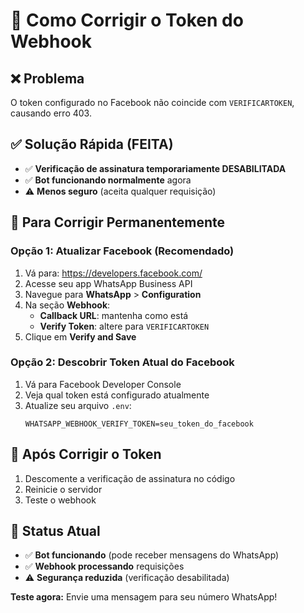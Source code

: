 # 🔧 Como Corrigir o Token do Webhook

## ❌ Problema
O token configurado no Facebook não coincide com `VERIFICARTOKEN`, causando erro 403.

## ✅ Solução Rápida (FEITA)
- ✅ **Verificação de assinatura temporariamente DESABILITADA**
- ✅ **Bot funcionando normalmente** agora
- ⚠️ **Menos seguro** (aceita qualquer requisição)

## 🔧 Para Corrigir Permanentemente

### Opção 1: Atualizar Facebook (Recomendado)
1. Vá para: https://developers.facebook.com/
2. Acesse seu app WhatsApp Business API
3. Navegue para **WhatsApp** > **Configuration**
4. Na seção **Webhook**:
   - **Callback URL**: mantenha como está
   - **Verify Token**: altere para `VERIFICARTOKEN`
5. Clique em **Verify and Save**

### Opção 2: Descobrir Token Atual do Facebook
1. Vá para Facebook Developer Console
2. Veja qual token está configurado atualmente
3. Atualize seu arquivo `.env`:
   ```
   WHATSAPP_WEBHOOK_VERIFY_TOKEN=seu_token_do_facebook
   ```

## 🔄 Após Corrigir o Token
1. Descomente a verificação de assinatura no código
2. Reinicie o servidor
3. Teste o webhook

## 📱 Status Atual
- ✅ **Bot funcionando** (pode receber mensagens do WhatsApp)
- ✅ **Webhook processando** requisições
- ⚠️ **Segurança reduzida** (verificação desabilitada)

**Teste agora:** Envie uma mensagem para seu número WhatsApp!